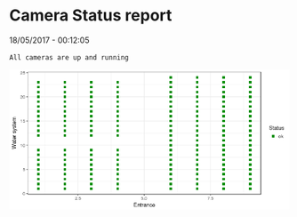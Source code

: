 Camera Status report
================
18/05/2017 - 00:12:05

    All cameras are up and running

![](camreport_files/figure-markdown_github/unnamed-chunk-2-1.png)
